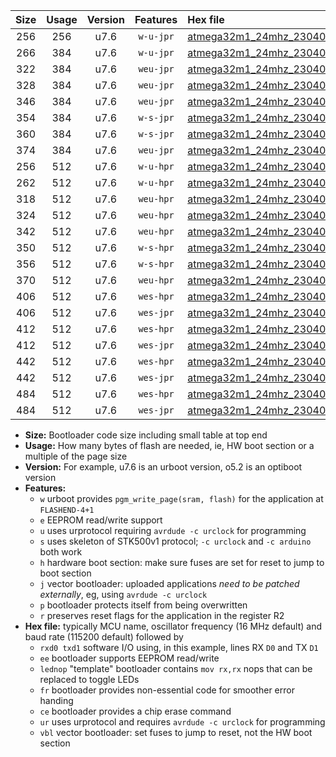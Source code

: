 |Size|Usage|Version|Features|Hex file|
|:-:|:-:|:-:|:-:|:--|
|256|256|u7.6|`w-u-jpr`|[atmega32m1_24mhz_230400bps_rxb0_txb1_ur_vbl.hex](https://raw.githubusercontent.com/stefanrueger/urboot/main/bootloaders/atmega32m1/fcpu_24mhz/230400_bps/atmega32m1_24mhz_230400bps_rxb0_txb1_ur_vbl.hex)|
|266|384|u7.6|`w-u-jpr`|[atmega32m1_24mhz_230400bps_rxb0_txb1_lednop_ur_vbl.hex](https://raw.githubusercontent.com/stefanrueger/urboot/main/bootloaders/atmega32m1/fcpu_24mhz/230400_bps/atmega32m1_24mhz_230400bps_rxb0_txb1_lednop_ur_vbl.hex)|
|322|384|u7.6|`weu-jpr`|[atmega32m1_24mhz_230400bps_rxb0_txb1_ee_ur_vbl.hex](https://raw.githubusercontent.com/stefanrueger/urboot/main/bootloaders/atmega32m1/fcpu_24mhz/230400_bps/atmega32m1_24mhz_230400bps_rxb0_txb1_ee_ur_vbl.hex)|
|328|384|u7.6|`weu-jpr`|[atmega32m1_24mhz_230400bps_rxb0_txb1_ee_lednop_ur_vbl.hex](https://raw.githubusercontent.com/stefanrueger/urboot/main/bootloaders/atmega32m1/fcpu_24mhz/230400_bps/atmega32m1_24mhz_230400bps_rxb0_txb1_ee_lednop_ur_vbl.hex)|
|346|384|u7.6|`weu-jpr`|[atmega32m1_24mhz_230400bps_rxb0_txb1_ee_lednop_fr_ur_vbl.hex](https://raw.githubusercontent.com/stefanrueger/urboot/main/bootloaders/atmega32m1/fcpu_24mhz/230400_bps/atmega32m1_24mhz_230400bps_rxb0_txb1_ee_lednop_fr_ur_vbl.hex)|
|354|384|u7.6|`w-s-jpr`|[atmega32m1_24mhz_230400bps_rxb0_txb1_vbl.hex](https://raw.githubusercontent.com/stefanrueger/urboot/main/bootloaders/atmega32m1/fcpu_24mhz/230400_bps/atmega32m1_24mhz_230400bps_rxb0_txb1_vbl.hex)|
|360|384|u7.6|`w-s-jpr`|[atmega32m1_24mhz_230400bps_rxb0_txb1_lednop_vbl.hex](https://raw.githubusercontent.com/stefanrueger/urboot/main/bootloaders/atmega32m1/fcpu_24mhz/230400_bps/atmega32m1_24mhz_230400bps_rxb0_txb1_lednop_vbl.hex)|
|374|384|u7.6|`weu-jpr`|[atmega32m1_24mhz_230400bps_rxb0_txb1_ee_lednop_fr_ce_ur_vbl.hex](https://raw.githubusercontent.com/stefanrueger/urboot/main/bootloaders/atmega32m1/fcpu_24mhz/230400_bps/atmega32m1_24mhz_230400bps_rxb0_txb1_ee_lednop_fr_ce_ur_vbl.hex)|
|256|512|u7.6|`w-u-hpr`|[atmega32m1_24mhz_230400bps_rxb0_txb1_ur.hex](https://raw.githubusercontent.com/stefanrueger/urboot/main/bootloaders/atmega32m1/fcpu_24mhz/230400_bps/atmega32m1_24mhz_230400bps_rxb0_txb1_ur.hex)|
|262|512|u7.6|`w-u-hpr`|[atmega32m1_24mhz_230400bps_rxb0_txb1_lednop_ur.hex](https://raw.githubusercontent.com/stefanrueger/urboot/main/bootloaders/atmega32m1/fcpu_24mhz/230400_bps/atmega32m1_24mhz_230400bps_rxb0_txb1_lednop_ur.hex)|
|318|512|u7.6|`weu-hpr`|[atmega32m1_24mhz_230400bps_rxb0_txb1_ee_ur.hex](https://raw.githubusercontent.com/stefanrueger/urboot/main/bootloaders/atmega32m1/fcpu_24mhz/230400_bps/atmega32m1_24mhz_230400bps_rxb0_txb1_ee_ur.hex)|
|324|512|u7.6|`weu-hpr`|[atmega32m1_24mhz_230400bps_rxb0_txb1_ee_lednop_ur.hex](https://raw.githubusercontent.com/stefanrueger/urboot/main/bootloaders/atmega32m1/fcpu_24mhz/230400_bps/atmega32m1_24mhz_230400bps_rxb0_txb1_ee_lednop_ur.hex)|
|342|512|u7.6|`weu-hpr`|[atmega32m1_24mhz_230400bps_rxb0_txb1_ee_lednop_fr_ur.hex](https://raw.githubusercontent.com/stefanrueger/urboot/main/bootloaders/atmega32m1/fcpu_24mhz/230400_bps/atmega32m1_24mhz_230400bps_rxb0_txb1_ee_lednop_fr_ur.hex)|
|350|512|u7.6|`w-s-hpr`|[atmega32m1_24mhz_230400bps_rxb0_txb1.hex](https://raw.githubusercontent.com/stefanrueger/urboot/main/bootloaders/atmega32m1/fcpu_24mhz/230400_bps/atmega32m1_24mhz_230400bps_rxb0_txb1.hex)|
|356|512|u7.6|`w-s-hpr`|[atmega32m1_24mhz_230400bps_rxb0_txb1_lednop.hex](https://raw.githubusercontent.com/stefanrueger/urboot/main/bootloaders/atmega32m1/fcpu_24mhz/230400_bps/atmega32m1_24mhz_230400bps_rxb0_txb1_lednop.hex)|
|370|512|u7.6|`weu-hpr`|[atmega32m1_24mhz_230400bps_rxb0_txb1_ee_lednop_fr_ce_ur.hex](https://raw.githubusercontent.com/stefanrueger/urboot/main/bootloaders/atmega32m1/fcpu_24mhz/230400_bps/atmega32m1_24mhz_230400bps_rxb0_txb1_ee_lednop_fr_ce_ur.hex)|
|406|512|u7.6|`wes-hpr`|[atmega32m1_24mhz_230400bps_rxb0_txb1_ee.hex](https://raw.githubusercontent.com/stefanrueger/urboot/main/bootloaders/atmega32m1/fcpu_24mhz/230400_bps/atmega32m1_24mhz_230400bps_rxb0_txb1_ee.hex)|
|406|512|u7.6|`wes-jpr`|[atmega32m1_24mhz_230400bps_rxb0_txb1_ee_vbl.hex](https://raw.githubusercontent.com/stefanrueger/urboot/main/bootloaders/atmega32m1/fcpu_24mhz/230400_bps/atmega32m1_24mhz_230400bps_rxb0_txb1_ee_vbl.hex)|
|412|512|u7.6|`wes-hpr`|[atmega32m1_24mhz_230400bps_rxb0_txb1_ee_lednop.hex](https://raw.githubusercontent.com/stefanrueger/urboot/main/bootloaders/atmega32m1/fcpu_24mhz/230400_bps/atmega32m1_24mhz_230400bps_rxb0_txb1_ee_lednop.hex)|
|412|512|u7.6|`wes-jpr`|[atmega32m1_24mhz_230400bps_rxb0_txb1_ee_lednop_vbl.hex](https://raw.githubusercontent.com/stefanrueger/urboot/main/bootloaders/atmega32m1/fcpu_24mhz/230400_bps/atmega32m1_24mhz_230400bps_rxb0_txb1_ee_lednop_vbl.hex)|
|442|512|u7.6|`wes-hpr`|[atmega32m1_24mhz_230400bps_rxb0_txb1_ee_lednop_fr.hex](https://raw.githubusercontent.com/stefanrueger/urboot/main/bootloaders/atmega32m1/fcpu_24mhz/230400_bps/atmega32m1_24mhz_230400bps_rxb0_txb1_ee_lednop_fr.hex)|
|442|512|u7.6|`wes-jpr`|[atmega32m1_24mhz_230400bps_rxb0_txb1_ee_lednop_fr_vbl.hex](https://raw.githubusercontent.com/stefanrueger/urboot/main/bootloaders/atmega32m1/fcpu_24mhz/230400_bps/atmega32m1_24mhz_230400bps_rxb0_txb1_ee_lednop_fr_vbl.hex)|
|484|512|u7.6|`wes-hpr`|[atmega32m1_24mhz_230400bps_rxb0_txb1_ee_lednop_fr_ce.hex](https://raw.githubusercontent.com/stefanrueger/urboot/main/bootloaders/atmega32m1/fcpu_24mhz/230400_bps/atmega32m1_24mhz_230400bps_rxb0_txb1_ee_lednop_fr_ce.hex)|
|484|512|u7.6|`wes-jpr`|[atmega32m1_24mhz_230400bps_rxb0_txb1_ee_lednop_fr_ce_vbl.hex](https://raw.githubusercontent.com/stefanrueger/urboot/main/bootloaders/atmega32m1/fcpu_24mhz/230400_bps/atmega32m1_24mhz_230400bps_rxb0_txb1_ee_lednop_fr_ce_vbl.hex)|

- **Size:** Bootloader code size including small table at top end
- **Usage:** How many bytes of flash are needed, ie, HW boot section or a multiple of the page size
- **Version:** For example, u7.6 is an urboot version, o5.2 is an optiboot version
- **Features:**
  + `w` urboot provides `pgm_write_page(sram, flash)` for the application at `FLASHEND-4+1`
  + `e` EEPROM read/write support
  + `u` uses urprotocol requiring `avrdude -c urclock` for programming
  + `s` uses skeleton of STK500v1 protocol; `-c urclock` and `-c arduino` both work
  + `h` hardware boot section: make sure fuses are set for reset to jump to boot section
  + `j` vector bootloader: uploaded applications *need to be patched externally*, eg, using `avrdude -c urclock`
  + `p` bootloader protects itself from being overwritten
  + `r` preserves reset flags for the application in the register R2
- **Hex file:** typically MCU name, oscillator frequency (16 MHz default) and baud rate (115200 default) followed by
  + `rxd0 txd1` software I/O using, in this example, lines RX `D0` and TX `D1`
  + `ee` bootloader supports EEPROM read/write
  + `lednop` "template" bootloader contains `mov rx,rx` nops that can be replaced to toggle LEDs
  + `fr` bootloader provides non-essential code for smoother error handing
  + `ce` bootloader provides a chip erase command
  + `ur` uses urprotocol and requires `avrdude -c urclock` for programming
  + `vbl` vector bootloader: set fuses to jump to reset, not the HW boot section
